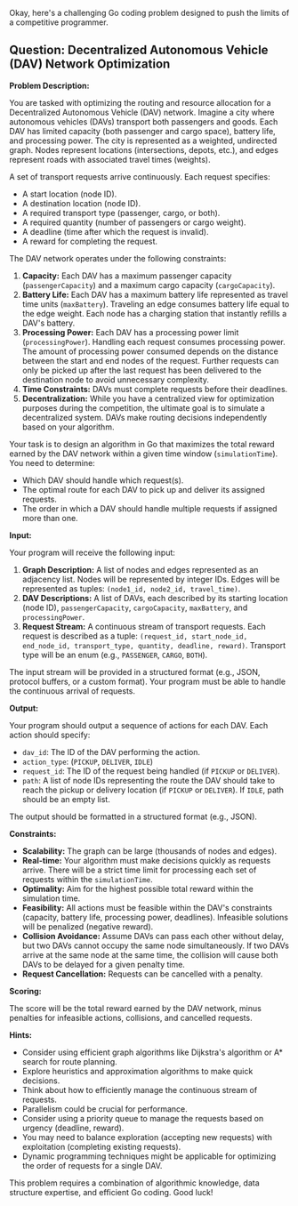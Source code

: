 Okay, here's a challenging Go coding problem designed to push the limits of a competitive programmer.

## Question: Decentralized Autonomous Vehicle (DAV) Network Optimization

**Problem Description:**

You are tasked with optimizing the routing and resource allocation for a Decentralized Autonomous Vehicle (DAV) network.  Imagine a city where autonomous vehicles (DAVs) transport both passengers and goods.  Each DAV has limited capacity (both passenger and cargo space), battery life, and processing power. The city is represented as a weighted, undirected graph. Nodes represent locations (intersections, depots, etc.), and edges represent roads with associated travel times (weights).

A set of transport requests arrive continuously. Each request specifies:

*   A start location (node ID).
*   A destination location (node ID).
*   A required transport type (passenger, cargo, or both).
*   A required quantity (number of passengers or cargo weight).
*   A deadline (time after which the request is invalid).
*   A reward for completing the request.

The DAV network operates under the following constraints:

1.  **Capacity:** Each DAV has a maximum passenger capacity (`passengerCapacity`) and a maximum cargo capacity (`cargoCapacity`).
2.  **Battery Life:** Each DAV has a maximum battery life represented as travel time units (`maxBattery`). Traveling an edge consumes battery life equal to the edge weight. Each node has a charging station that instantly refills a DAV's battery.
3.  **Processing Power:** Each DAV has a processing power limit (`processingPower`). Handling each request consumes processing power.  The amount of processing power consumed depends on the distance between the start and end nodes of the request. Further requests can only be picked up after the last request has been delivered to the destination node to avoid unnecessary complexity.
4.  **Time Constraints:** DAVs must complete requests before their deadlines.
5.  **Decentralization:** While you have a centralized view for optimization purposes during the competition, the ultimate goal is to simulate a decentralized system. DAVs make routing decisions independently based on your algorithm.

Your task is to design an algorithm in Go that maximizes the total reward earned by the DAV network within a given time window (`simulationTime`). You need to determine:

*   Which DAV should handle which request(s).
*   The optimal route for each DAV to pick up and deliver its assigned requests.
*   The order in which a DAV should handle multiple requests if assigned more than one.

**Input:**

Your program will receive the following input:

1.  **Graph Description:** A list of nodes and edges represented as an adjacency list. Nodes will be represented by integer IDs. Edges will be represented as tuples: `(node1_id, node2_id, travel_time)`.
2.  **DAV Descriptions:** A list of DAVs, each described by its starting location (node ID), `passengerCapacity`, `cargoCapacity`, `maxBattery`, and `processingPower`.
3.  **Request Stream:** A continuous stream of transport requests. Each request is described as a tuple: `(request_id, start_node_id, end_node_id, transport_type, quantity, deadline, reward)`. Transport type will be an enum (e.g., `PASSENGER`, `CARGO`, `BOTH`).

The input stream will be provided in a structured format (e.g., JSON, protocol buffers, or a custom format).  Your program must be able to handle the continuous arrival of requests.

**Output:**

Your program should output a sequence of actions for each DAV. Each action should specify:

*   `dav_id`: The ID of the DAV performing the action.
*   `action_type`:  (`PICKUP`, `DELIVER`, `IDLE`)
*   `request_id`: The ID of the request being handled (if `PICKUP` or `DELIVER`).
*   `path`: A list of node IDs representing the route the DAV should take to reach the pickup or delivery location (if `PICKUP` or `DELIVER`). If `IDLE`, path should be an empty list.

The output should be formatted in a structured format (e.g., JSON).

**Constraints:**

*   **Scalability:** The graph can be large (thousands of nodes and edges).
*   **Real-time:** Your algorithm must make decisions quickly as requests arrive.  There will be a strict time limit for processing each set of requests within the `simulationTime`.
*   **Optimality:** Aim for the highest possible total reward within the simulation time.
*   **Feasibility:**  All actions must be feasible within the DAV's constraints (capacity, battery life, processing power, deadlines). Infeasible solutions will be penalized (negative reward).
*   **Collision Avoidance:** Assume DAVs can pass each other without delay, but two DAVs cannot occupy the same node simultaneously. If two DAVs arrive at the same node at the same time, the collision will cause both DAVs to be delayed for a given penalty time.
*   **Request Cancellation:** Requests can be cancelled with a penalty.

**Scoring:**

The score will be the total reward earned by the DAV network, minus penalties for infeasible actions, collisions, and cancelled requests.

**Hints:**

*   Consider using efficient graph algorithms like Dijkstra's algorithm or A\* search for route planning.
*   Explore heuristics and approximation algorithms to make quick decisions.
*   Think about how to efficiently manage the continuous stream of requests.
*   Parallelism could be crucial for performance.
*   Consider using a priority queue to manage the requests based on urgency (deadline, reward).
*   You may need to balance exploration (accepting new requests) with exploitation (completing existing requests).
*   Dynamic programming techniques might be applicable for optimizing the order of requests for a single DAV.

This problem requires a combination of algorithmic knowledge, data structure expertise, and efficient Go coding. Good luck!

